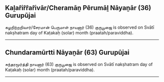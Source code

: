 ## Kaḽar̂ir̂r̂ar̂ivār/Cheramāṉ Pêrumāḻ Nāyaṉār (36) Gurupūjai
கழறிற்றறிவார்/சேரமான் பெருமாள் நாயனார் (36) குருபூஜை is observed on Svātī nakṣhatram day of Kaṭakaḥ (solar) month (praatah/paraviddha).



---
## Chundaramūrtti Nāyaṉār (63) Gurupūjai
சுந்தரமூர்த்தி நாயனார் (63) குருபூஜை is observed on Svātī nakṣhatram day of Kaṭakaḥ (solar) month (praatah/paraviddha).



---
